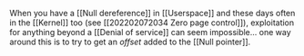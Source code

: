 When you have a [[Null dereference]] in [[Userspace]] and these days often in the [[Kernel]] too (see [[202202072034 Zero page control]]), exploitation for anything beyond a [[Denial of service]] can seem impossible... one way around this is to try to get an *offset* added to the [[Null pointer]].